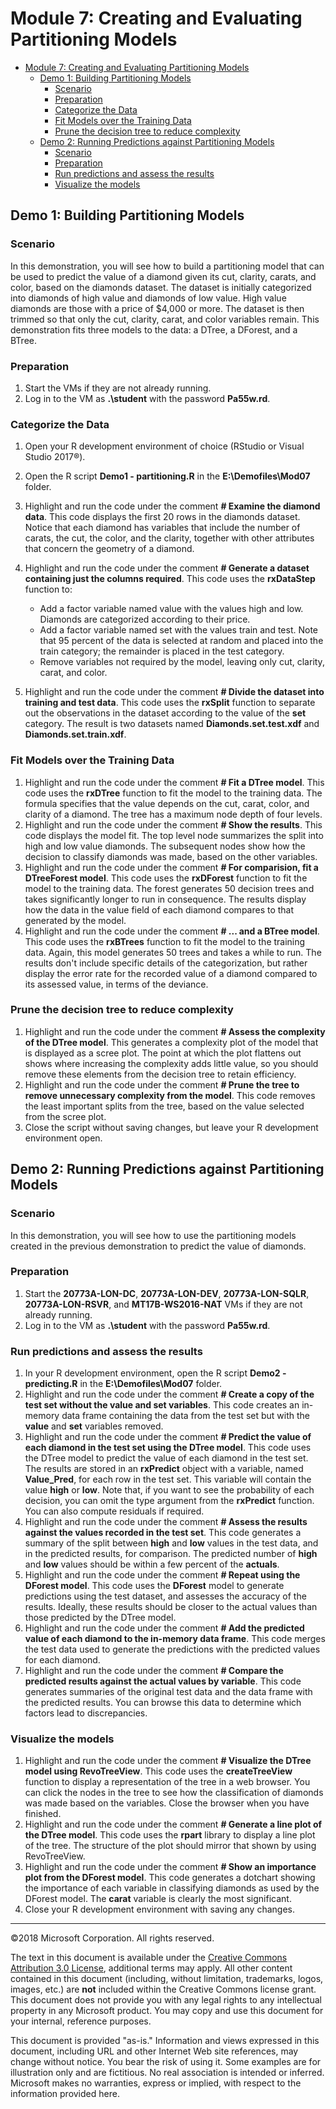 # Module 7: Creating and Evaluating Partitioning Models

- [Module 7: Creating and Evaluating Partitioning Models](#module-7-creating-and-evaluating-partitioning-models)
    - [Demo 1: Building Partitioning Models](#demo-1-building-partitioning-models)
        - [Scenario](#scenario)
        - [Preparation](#preparation)
        - [Categorize the Data](#categorize-the-data)
        - [Fit Models over the Training Data](#fit-models-over-the-training-data)
        - [Prune the decision tree to reduce complexity](#prune-the-decision-tree-to-reduce-complexity)
    - [Demo 2: Running Predictions against Partitioning Models](#demo-2-running-predictions-against-partitioning-models)
        - [Scenario](#scenario)
        - [Preparation](#preparation)
        - [Run predictions and assess the results](#run-predictions-and-assess-the-results)
        - [Visualize the models](#visualize-the-models)

## Demo 1: Building Partitioning Models

### Scenario

In this demonstration, you will see how to build a partitioning model that can be used to predict the value of a diamond given its cut, clarity, carats, and color, based on the diamonds dataset. The dataset is initially categorized into diamonds of high value and diamonds of low value. High value diamonds are those with a price of $4,000 or more. The dataset is then trimmed so that only the cut, clarity, carat, and color variables remain. This demonstration fits three models to the data: a DTree, a DForest, and a BTree.

### Preparation

1. Start the VMs if they are not already running. 
2. Log in to the  VM as **.\\student** with the password **Pa55w.rd**.

### Categorize the Data

1. Open your R development environment of choice (RStudio or Visual Studio 2017®).
2. Open the R script **Demo1 - partitioning.R** in the **E:\\Demofiles\\Mod07** folder.
3. Highlight and run the code under the comment **# Examine the diamond data**. This code displays the first 20 rows in the diamonds dataset. Notice that each diamond has variables that include the number of carats, the cut, the color, and the clarity, together with other attributes that concern the geometry of a diamond.
4. Highlight and run the code under the comment **# Generate a dataset containing just the columns required**. This code uses the **rxDataStep** function to:
    - Add a factor variable named value with the values high and low. Diamonds are categorized according to their price.
    - Add a factor variable named set with the values train and test. Note that 95 percent of the data is selected at random and placed into the train category; the remainder is placed in the test category.
    - Remove variables not required by the model, leaving only cut, clarity, carat, and color.

5. Highlight and run the code under the comment **# Divide the dataset into training and test data**. This code uses the **rxSplit** function to separate out the observations in the dataset according to the value of the **set** category. The result is two datasets named **Diamonds.set.test.xdf** and **Diamonds.set.train.xdf**.

### Fit Models over the Training Data

1. Highlight and run the code under the comment **# Fit a DTree model**. This code uses the **rxDTree** function to fit the model to the training data. The formula specifies that the value depends on the cut, carat, color, and clarity of a diamond. The tree has a maximum node depth of four levels. 
2. Highlight and run the code under the comment **# Show the results**. This code displays the model fit. The top level node summarizes the split into high and low value diamonds. The subsequent nodes show how the decision to classify diamonds was made, based on the other variables.
3. Highlight and run the code under the comment **# For comparision, fit a DTreeForest model**. This code uses the **rxDForest** function to fit the model to the training data. The forest generates 50 decision trees and takes significantly longer to run in consequence. The results display how the data in the value field of each diamond compares to that generated by the model.
4. Highlight and run the code under the comment **# ... and a BTree model**. This code uses the **rxBTrees** function to fit the model to the training data. Again, this model generates 50 trees and takes a while to run. The results don't include specific details of the categorization, but rather display the error rate for the recorded value of a diamond compared to its assessed value, in terms of the deviance.

### Prune the decision tree to reduce complexity

1. Highlight and run the code under the comment **# Assess the complexity of the DTree model**. This generates a complexity plot of the model that is displayed as a scree plot. The point at which the plot flattens out shows where increasing the complexity adds little value, so you should remove these elements from the decision tree to retain efficiency.
2. Highlight and run the code under the comment **# Prune the tree to remove unnecessary complexity from the model**. This code removes the least important splits from the tree, based on the value selected from the scree plot.
3. Close the script without saving changes, but leave your R development environment open.

## Demo 2: Running Predictions against Partitioning Models

### Scenario

In this demonstration, you will see how to use the partitioning models created in the previous demonstration to predict the value of diamonds.

### Preparation

1. Start the **20773A-LON-DC**, **20773A-LON-DEV**, **20773A-LON-SQLR**, **20773A-LON-RSVR**, and **MT17B-WS2016-NAT** VMs if they are not already running.
2. Log in to the  VM as **.\\student** with the password **Pa55w.rd**.

### Run predictions and assess the results

1. In your R development environment, open the R script **Demo2 - predicting.R** in the **E:\\Demofiles\\Mod07** folder.
2. Highlight and run the code under the comment **# Create a copy of the test set without the value and set variables**. This code creates an in-memory data frame containing the data from the test set but with the **value** and **set** variables removed.
3. Highlight and run the code under the comment **# Predict the value of each diamond in the test set using the DTree model**. This code uses the DTree model to predict the value of each diamond in the test set. The results are stored in an **rxPredict** object with a variable, named **Value_Pred**, for each row in the test set. This variable will contain the value **high** or **low**. Note that, if you want to see the probability of each decision, you can omit the type argument from the **rxPredict** function. You can also compute residuals if required.
4. Highlight and run the code under the comment **# Assess the results against the values recorded in the test set**. This code generates a summary of the split between **high** and **low** values in the test data, and in the predicted results, for comparison. The predicted number of **high** and **low** values should be within a few percent of the **actuals**.
5. Highlight and run the code under the comment **# Repeat using the DForest model**. This code uses the **DForest** model to generate predictions using the test dataset, and assesses the accuracy of the results. Ideally, these results should be closer to the actual values than those predicted by the DTree model.
6. Highlight and run the code under the comment **# Add the predicted value of each diamond to the in-memory data frame**. This code merges the test data used to generate the predictions with the predicted values for each diamond.
7. Highlight and run the code under the comment **# Compare the predicted results against the actual values by variable**. This code generates summaries of the original test data and the data frame with the predicted results. You can browse this data to determine which factors lead to discrepancies.

### Visualize the models

1. Highlight and run the code under the comment **# Visualize the DTree model using RevoTreeView**. This code uses the **createTreeView** function to display a representation of the tree in a web browser. You can click the nodes in the tree to see how the classification of diamonds was made based on the variables. Close the browser when you have finished.
2. Highlight and run the code under the comment **# Generate a line plot of the DTree model**. This code uses the **rpart** library to display a line plot of the tree. The structure of the plot should mirror that shown by using RevoTreeView.
3. Highlight and run the code under the comment **# Show an importance plot from the DForest model**. This code generates a dotchart showing the importance of each variable in classifying diamonds as used by the DForest model. The **carat** variable is clearly the most significant.
4. Close your R development environment with saving any changes.

---

©2018 Microsoft Corporation. All rights reserved.

The text in this document is available under the [Creative Commons Attribution 3.0 License](https://creativecommons.org/licenses/by/3.0/legalcode), additional terms may apply. All other content contained in this document (including, without limitation, trademarks, logos, images, etc.) are **not** included within the Creative Commons license grant. This document does not provide you with any legal rights to any intellectual property in any Microsoft product. You may copy and use this document for your internal, reference purposes.

This document is provided "as-is." Information and views expressed in this document, including URL and other Internet Web site references, may change without notice. You bear the risk of using it. Some examples are for illustration only and are fictitious. No real association is intended or inferred. Microsoft makes no warranties, express or implied, with respect to the information provided here.

